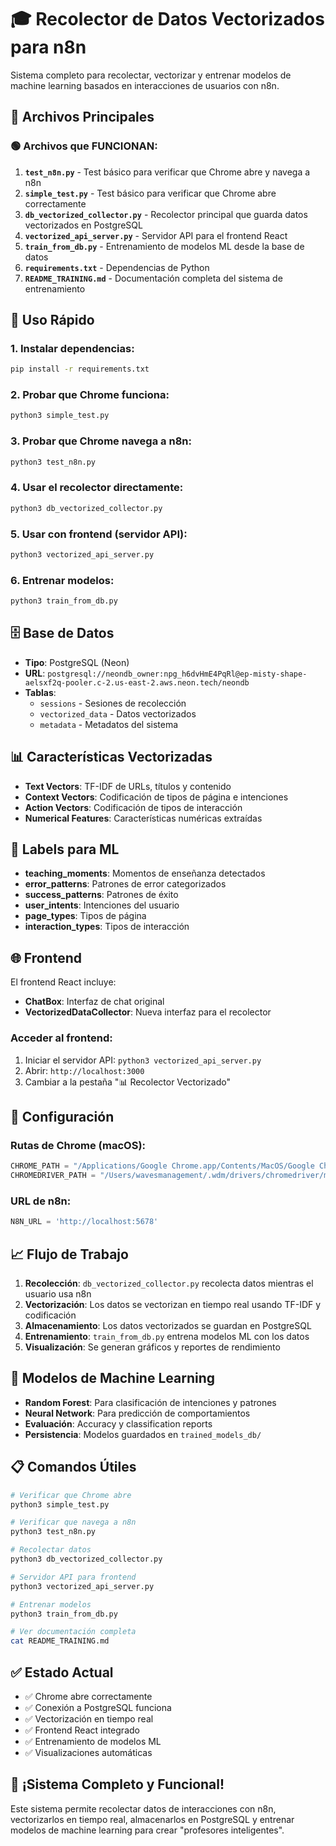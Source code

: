 # 🎓 Recolector de Datos Vectorizados para n8n

Sistema completo para recolectar, vectorizar y entrenar modelos de machine learning basados en interacciones de usuarios con n8n.

## 📁 Archivos Principales

### 🟢 Archivos que FUNCIONAN:

1. **`test_n8n.py`** - Test básico para verificar que Chrome abre y navega a n8n
2. **`simple_test.py`** - Test básico para verificar que Chrome abre correctamente
3. **`db_vectorized_collector.py`** - Recolector principal que guarda datos vectorizados en PostgreSQL
4. **`vectorized_api_server.py`** - Servidor API para el frontend React
5. **`train_from_db.py`** - Entrenamiento de modelos ML desde la base de datos
6. **`requirements.txt`** - Dependencias de Python
7. **`README_TRAINING.md`** - Documentación completa del sistema de entrenamiento

## 🚀 Uso Rápido

### 1. Instalar dependencias:
```bash
pip install -r requirements.txt
```

### 2. Probar que Chrome funciona:
```bash
python3 simple_test.py
```

### 3. Probar que Chrome navega a n8n:
```bash
python3 test_n8n.py
```

### 4. Usar el recolector directamente:
```bash
python3 db_vectorized_collector.py
```

### 5. Usar con frontend (servidor API):
```bash
python3 vectorized_api_server.py
```

### 6. Entrenar modelos:
```bash
python3 train_from_db.py
```

## 🗄️ Base de Datos

- **Tipo**: PostgreSQL (Neon)
- **URL**: `postgresql://neondb_owner:npg_h6dvHmE4PqRl@ep-misty-shape-aelsxf2q-pooler.c-2.us-east-2.aws.neon.tech/neondb`
- **Tablas**:
  - `sessions` - Sesiones de recolección
  - `vectorized_data` - Datos vectorizados
  - `metadata` - Metadatos del sistema

## 📊 Características Vectorizadas

- **Text Vectors**: TF-IDF de URLs, títulos y contenido
- **Context Vectors**: Codificación de tipos de página e intenciones
- **Action Vectors**: Codificación de tipos de interacción
- **Numerical Features**: Características numéricas extraídas

## 🎯 Labels para ML

- **teaching_moments**: Momentos de enseñanza detectados
- **error_patterns**: Patrones de error categorizados
- **success_patterns**: Patrones de éxito
- **user_intents**: Intenciones del usuario
- **page_types**: Tipos de página
- **interaction_types**: Tipos de interacción

## 🌐 Frontend

El frontend React incluye:
- **ChatBox**: Interfaz de chat original
- **VectorizedDataCollector**: Nueva interfaz para el recolector

### Acceder al frontend:
1. Iniciar el servidor API: `python3 vectorized_api_server.py`
2. Abrir: `http://localhost:3000`
3. Cambiar a la pestaña "📊 Recolector Vectorizado"

## 🔧 Configuración

### Rutas de Chrome (macOS):
```python
CHROME_PATH = "/Applications/Google Chrome.app/Contents/MacOS/Google Chrome"
CHROMEDRIVER_PATH = "/Users/wavesmanagement/.wdm/drivers/chromedriver/mac64/139.0.7258.66/chromedriver-mac-arm64/chromedriver"
```

### URL de n8n:
```python
N8N_URL = 'http://localhost:5678'
```

## 📈 Flujo de Trabajo

1. **Recolección**: `db_vectorized_collector.py` recolecta datos mientras el usuario usa n8n
2. **Vectorización**: Los datos se vectorizan en tiempo real usando TF-IDF y codificación
3. **Almacenamiento**: Los datos vectorizados se guardan en PostgreSQL
4. **Entrenamiento**: `train_from_db.py` entrena modelos ML con los datos
5. **Visualización**: Se generan gráficos y reportes de rendimiento

## 🤖 Modelos de Machine Learning

- **Random Forest**: Para clasificación de intenciones y patrones
- **Neural Network**: Para predicción de comportamientos
- **Evaluación**: Accuracy y classification reports
- **Persistencia**: Modelos guardados en `trained_models_db/`

## 📋 Comandos Útiles

```bash
# Verificar que Chrome abre
python3 simple_test.py

# Verificar que navega a n8n
python3 test_n8n.py

# Recolectar datos
python3 db_vectorized_collector.py

# Servidor API para frontend
python3 vectorized_api_server.py

# Entrenar modelos
python3 train_from_db.py

# Ver documentación completa
cat README_TRAINING.md
```

## ✅ Estado Actual

- ✅ Chrome abre correctamente
- ✅ Conexión a PostgreSQL funciona
- ✅ Vectorización en tiempo real
- ✅ Frontend React integrado
- ✅ Entrenamiento de modelos ML
- ✅ Visualizaciones automáticas

## 🎉 ¡Sistema Completo y Funcional!

Este sistema permite recolectar datos de interacciones con n8n, vectorizarlos en tiempo real, almacenarlos en PostgreSQL y entrenar modelos de machine learning para crear "profesores inteligentes".
